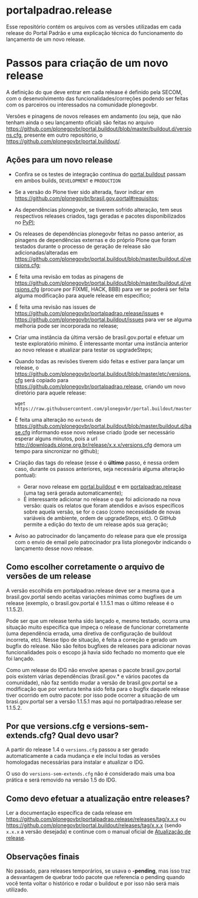 portalpadrao.release
====================

Esse repositório contém os arquivos com as versões utilizadas em cada release do Portal Padrão e uma explicação técnica do funcionamento do lançamento de um novo release.

Passos para criação de um novo release
======================================

A definição do que deve entrar em cada release é definido pela SECOM, com o desenvolvimento das funcionalidades/correções podendo ser feitas com os parceiros ou interessados na comunidade plonegovbr.

Versões e pinagens de novos releases em andamento (ou seja, que não tenham ainda o seu lançamento oficial) são feitas no arquivo https://github.com/plonegovbr/portal.buildout/blob/master/buildout.d/versions.cfg, presente em outro repositório, o https://github.com/plonegovbr/portal.buildout/.

Ações para um novo release
---------------------------

- Confira se os testes de integração contínua do [portal.buildout](https://travis-ci.org/plonegovbr/portal.buildout) passam em ambos builds, `DEVELOPMENT` e `PRODUCTION`
- Se a versão do Plone tiver sido alterada, favor indicar em https://github.com/plonegovbr/brasil.gov.portal#requisitos;
  <!-- PACKAGES -->
- As dependências plonegovbr, se tiverem sofrido alteração, tem seus respectivos releases criados, tags geradas e pacotes disponibilizados no [PyPI](https://pypi.python.org/);
- Os releases de dependências plonegovbr feitas no passo anterior, as pinagens de dependências externas e do próprio Plone que foram testados durante o processo de geração de release são adicionadas/alteradas em https://github.com/plonegovbr/portal.buildout/blob/master/buildout.d/versions.cfg;
  <!-- PACKAGES -->
- É feita uma revisão em todas as pinagens de https://github.com/plonegovbr/portal.buildout/blob/master/buildout.d/versions.cfg (procure por FIXME, HACK, BBB) para ver se poderá ser feita alguma modificação para aquele release em específico;
- É feita uma revisão nas issues de https://github.com/plonegovbr/portalpadrao.release/issues e https://github.com/plonegovbr/portal.buildout/issues para ver se alguma melhoria pode ser incorporada no release;
  <!-- PACKAGES -->
- Criar uma instância da última versão de brasil.gov.portal e efetuar um teste exploratório mínimo. É interessante montar uma instância anterior ao novo release e atualizar para testar os upgradeSteps;
- Quando todas as revisões tiverem sido feitas e estiver para lançar um release, o https://github.com/plonegovbr/portal.buildout/blob/master/etc/versions.cfg será copiado para <https://github.com/plonegovbr/portalpadrao.release>, criando um novo diretório para aquele release:

    ~~~~ {.sourceCode .console}
    wget https://raw.githubusercontent.com/plonegovbr/portal.buildout/master/etc/versions.cfg
    ~~~~

- É feita uma alteração no `extends` de https://github.com/plonegovbr/portal.buildout/blob/master/buildout.d/base.cfg informando esse novo release criado (pode ser necessário esperar alguns minutos, pois a url http://downloads.plone.org.br/release/x.x.x/versions.cfg demora um tempo para sincronizar no github);
- Criação das tags do release (esse é o **último** passo, é nessa ordem caso, durante os passos anteriores, seja necessária alguma alteração pontual):
    - Gerar novo release em [portal.buildout](https://github.com/plonegovbr/portal.buildout/releases/new) e em [portalpadrao.release](https://github.com/plonegovbr/portalpadrao.release/releases/new) (uma tag será gerada automaticamente);
    - É interessante adicionar no release o que foi adicionado na nova versão: quais os relatos que foram atendidos e avisos específicos sobre aquela versão, se for o caso (como necessidade de novas variáveis de ambiente, ordem de upgradeSteps, etc). O GitHub permite a edição do texto de um release após sua geração;

- Aviso ao patrocinador do lançamento do release para que ele prossiga com o envio de email pelo patrocinador pra lista plonegovbr indicando o lançamento desse novo release.

Como escolher corretamente o arquivo de versões de um release
-------------------------------------------------------------

A versão escolhida em portalpadrao.release deve ser a mesma que a brasil.gov.portal sendo aceitas variações mínimas como bugfixes de um release (exemplo, o brasil.gov.portal é 1.1.5.1 mas o último release é o 1.1.5.2).

Pode ser que um release tenha sido lançado e, mesmo testado, ocorra uma situação muito específica que impeça o release de funcionar corretamente (uma dependência errada, uma diretiva de configuração de buildout incorreta, etc). Nesse tipo de situação, é feita a correção e gerado um bugfix do release. Não são feitos bugfixes de releases para adicionar novas funcionalidades pois o escopo já havia sido fechado no momento que ele foi lançado.

Como um release do IDG não envolve apenas o pacote brasil.gov.portal pois existem várias dependências (brasil.gov.\* e vários pacotes da comunidade), não faz sentido mudar a versão de brasil.gov.portal se a modificação que por ventura tenha sido feita para o bugfix daquele release tiver ocorrido em outro pacote: por isso pode ocorrer a situação de um brasi.gov.portal ser a versão 1.1.5.1 mas aqui no portalpadrao.release ser 1.1.5.2.

Por que versions.cfg e versions-sem-extends.cfg? Qual devo usar?
----------------------------------------------------------------

A partir do release 1.4 o `versions.cfg` passou a ser gerado automaticamente a cada mudança e ele inclui todas as versões homologadas necessárias para instalar e atualizar o IDG.

O uso do `versions-sem-extends.cfg` não é considerado mais uma boa prática e será removido na versão 1.5 do IDG.

Como devo efetuar a atualização entre releases?
-----------------------------------------------

Ler a documentação específica de cada release em <https://github.com/plonegovbr/portalpadrao.release/releases/tag/x.x.x> ou <https://github.com/plonegovbr/portal.buildout/releases/tag/x.x.x> (sendo `x.x.x` a versão desejada) e continue com o manual oficial de [Atualização de release](http://identidade-digital-de-governo-plone.readthedocs.io/en/latest/atualizacao/).

Observações finais
------------------

No passado, para releases temporários, se usava o **-pending**, mas isso traz a desvantagem de quebrar todo pacote que referencia o pending quando você tenta voltar o histórico e rodar o buildout e por isso não será mais utilizado.
